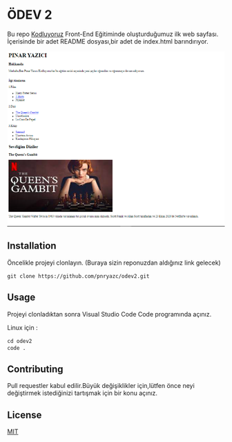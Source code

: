 # ÖDEV 2
Bu repo [Kodluyoruz](https://www.kodluyoruz.org/) Front-End Eğitiminde oluşturduğumuz ilk web sayfası. İçerisinde bir adet README dosyası,bir adet de index.html barındırıyor.

![Image](https://github.com/pnryazc/odev2/blob/main/odev2.PNG)


## Installation
Öncelikle projeyi clonlayın. (Buraya sizin reponuzdan aldığınız link gelecek)

```
git clone https://github.com/pnryazc/odev2.git
```

## Usage
Projeyi clonladıktan sonra Visual Studio Code  Code programında açınız.

Linux için :

```
cd odev2
code .
```

## Contributing
Pull requestler kabul edilir.Büyük değişiklikler için,lütfen önce neyi değiştirmek istediğinizi tartışmak için bir konu açınız.

## License
[MIT](https://choosealicense.com/licenses/mit/)








